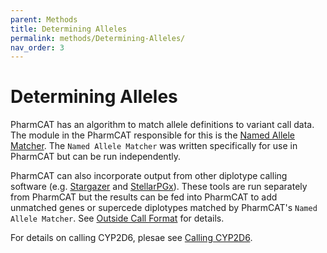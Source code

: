 ```yaml
---
parent: Methods
title: Determining Alleles
permalink: methods/Determining-Alleles/
nav_order: 3
---
```

# Determining Alleles

PharmCAT has an algorithm to match allele definitions to variant call data. The module in the PharmCAT responsible for this is the [Named Allele Matcher](/methods/NamedAlleleMatcher-101). The `Named Allele Matcher` was written specifically for use in PharmCAT but can be run independently.

PharmCAT can also incorporate output from other diplotype calling software (e.g. [Stargazer](https://stargazer.gs.washington.edu/stargazerweb/index.html) and [StellarPGx](https://github.com/SBIMB/StellarPGx)). These tools are run separately from PharmCAT but the results can be fed into PharmCAT to add unmatched genes or supercede diplotypes matched by PharmCAT's `Named Allele Matcher`. See [Outside Call Format](/specifications/Outside-Call-Format) for details.

For details on calling CYP2D6, plesae see [Calling CYP2D6](/using/Calling-CYP2D6).
